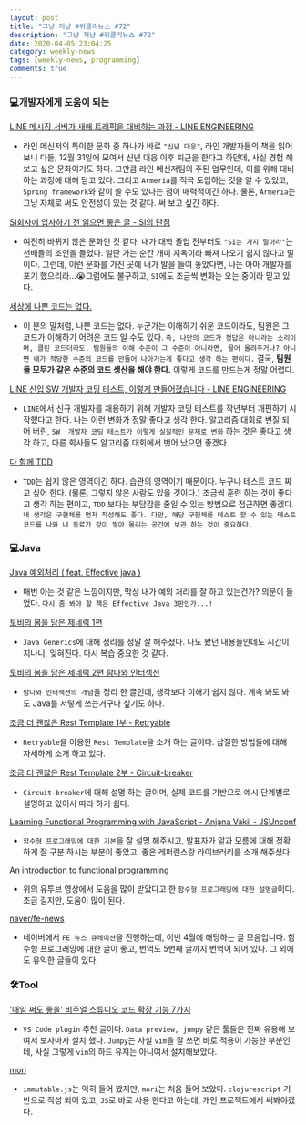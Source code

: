 ```yaml
---
layout: post
title: "그냥 저냥 #위클리뉴스 #72"
description: "그냥 저냥 #위클리뉴스 #72"
date: 2020-04-05 23:04:25
category: weekly-news
tags: [weekly-news, programming]
comments: true
---
```

  
### 💻개발자에게 도움이 되는

[LINE 메시징 서버가 새해 트래픽을 대비하는 과정 - LINE ENGINEERING](https://engineering.linecorp.com/ko/blog/how-line-messaging-servers-prepare-for-new-year-traffic/)

- 라인 메신저의 특이한 문화 중 하나가 바로 `"신년 대응"`, 라인 개발자들의 책을 읽어보니 다들, 12월 31일에 모여서 신년 대응 이후 퇴근을 한다고 하던데, 사실 경험 해보고 싶은 문화이기도 하다. 그만큼 라인 메신저팀의 주된 업무인데, 이를 위해 대비 하는 과정에 대해 담고 있다. 그리고 `Armeria`를 적극 도입하는 것을 알 수 있었고, `Spring framework`와 같이 쓸 수도 있다는 점이 매력적이긴 하다. 물론, `Armeria`는 그냥 자체로 써도 안전성이 있는 것 같다.  써 보고 싶긴 하다.

[SI회사에 입사하기 전 읽으면 좋은 글 - SI의 단점](https://preamtree.tistory.com/133)

- 여전히 바뀌지 않은 문화인 것 같다. 내가 대학 졸업 전부터도 `"SI는 가지 말아라"`는 선배들의 조언을 들었다. 일단 가는 순간 개미 지옥이라 빠져 나오기 쉽지 않다고 말이다. 그런데, 이런 문화를 가진 곳에 내가 발을 들여 놓았다면, 나는 아마 개발자를 포기 했으리라...😭그럼에도 불구하고, `SI`에도 조금씩 변화는 오는 중이라 믿고 있다.

[세상에 나쁜 코드는 없다.](https://brunch.co.kr/@kmongdev/18)

- 이 분의 말처럼, 나쁜 코드는 없다. 누군가는 이해하기 쉬운 코드이라도, 팀원은 그 코드가 이해하기 어려운 코드 일 수도 있다. `즉, 나만의 코드가 정답은 아니라는 소리이며, 클린 코드더라도, 팀원들의 이해 수준이 그 수준이 아니라면, 끌어 올려주거나? 아니면 내가 적당한 수준의 코드를 만들어 나아가는게 좋다고 생각 하는 편이다.` 결국, **팀원들 모두가 같은 수준의 코드 생산을 해야 한다.** 이렇게 코드를 만드는게 정말 어렵다.

[LINE 신입 SW 개발자 코딩 테스트, 이렇게 만들어졌습니다 - LINE ENGINEERING](https://engineering.linecorp.com/ko/blog/2020-line-sw-developer-recruit-coding-test/)

- `LINE`에서 신규 개발자를 채용하기 위해 개발자 코딩 테스트를 작년부터 개편하기 시작했다고 한다. 나는 이런 변화가 정말 좋다고 생각 한다. 알고리즘 대회로 변질 되어 버린, `SW  개발자 코딩 테스트가 이렇게 실질적인 문제로 변화` 하는 것은 좋다고 생각 하고, 다른 회사들도 알고리즘 대회에서 벗어 났으면 좋겠다.

[다 함께 TDD](https://velog.io/@hax0r/%EB%8B%A4-%ED%95%A8%EA%BB%98-TDD-u5v3zo6e)

- `TDD`는 쉽지 않은 영역이긴 하다. 습관의 영역이기 때문이다. 누구나 테스트 코드 짜고 싶어 한다. (물론, 그렇지 않은 사람도 있을 것이다.) 조금씩 훈련 하는 것이 좋다고 생각 하는 편이고, `TDD` 보다는 부담감을 줄일 수 있는  방법으로 접근하면 좋겠다. `내 생각은 구현체를 먼저 작성해도 좋다. 다만, 해당 구현체를 테스트 할 수 있는 테스트 코드를 나와 내 동료가 같이 쌓아 올리는 공간에 보관 하는 것이 중요하다.`

### 💻Java

[Java 예외처리 ( feat. Effective java )](https://blog.ordinarysimple.com/wiki/2020-03-29-java-%EC%98%88%EC%99%B8%EC%B2%98%EB%A6%AC-feat-effective-java/)

- 매번 아는 것 같은 느낌이지만, 막상 내가 예외 처리를 잘 하고 있는건가? 의문이 들었다. `다시 좀 봐야 할 책은 Effective Java 3판인가...!`

[토비의 봄을 담은 제네릭 1편](https://jordy-torvalds.tistory.com/16)

- `Java Generics`에 대해 정리를 정말 잘 해주셨다. 나도 봤던 내용들인데도 시간이 지나니, 잊혀진다. 다시 복습 중요한 것 같다.

[토비의 봄을 담은 제네릭 2편 람다와 인터섹션](https://jordy-torvalds.tistory.com/17)

- `람다와 인터섹션의 개념`을 정리 한 글인데, 생각보다 이해가 쉽지 않다. 계속 봐도 봐도 Java를 저렇게 쓰는거구나 싶기도 하다.

[조금 더 괜찮은 Rest Template 1부 - Retryable](https://taetaetae.github.io/2020/03/22/better-rest-template-1-retryable/)

- `Retryable`을 이용한 `Rest Template`을 소개 하는 글이다. 삽질한 방법들에 대해 자세하게 소개 하고 있다.

[조금 더 괜찮은 Rest Template 2부 - Circuit-breaker](https://taetaetae.github.io/2020/03/29/better-rest-template-2-netflix-hystrix/)

- `Circuit-breaker`에 대해 설명 하는 글이며, 실제 코드를 기반으로 예시 단계별로 설명하고 있어서 따라 하기 쉽다.

[Learning Functional Programming with JavaScript - Anjana Vakil - JSUnconf](https://www.youtube.com/watch?v=e-5obm1G_FY&feature=youtu.be)

- `함수형 프로그래밍에 대한 기본`을 잘 설명 해주시고, 발표자가 앎과 모름에 대해 정확하게 잘 구분 하시는 부분이 좋았고, 좋은 레퍼런스랑 라이브러리를 소개 해주셨다.

[An introduction to functional programming](https://codewords.recurse.com/issues/one/an-introduction-to-functional-programming)

- 위의 유투브 영상에서 도움을 많이 받았다고 한 `함수형 프로그래밍에 대한 설명글`이다. 조금 길지만, 도움이 많이 된다.

[naver/fe-news](https://github.com/naver/fe-news/blob/master/issues/2020-04.md)

- 네이버에서 `FE 뉴스 큐레이션`을 진행하는데, 이번 4월에 해당하는 글 모음입니다. 함수형 프로그래밍에 대한 글이 좋고, 번역도 5번째 글까지 번역이 되어 있다. 그 외에도 유익한 글들이 있다.

### 🛠Tool

['매일 써도 좋을' 비주얼 스튜디오 코드 확장 기능 7가지](http://www.ciokorea.com/news/130582)

- `VS Code plugin` 추천 글이다. `Data preview, jumpy` 같은 툴들은 진짜 유용해 보여서 보자마자 설치 했다. `Jumpy`는 사실 `vim`을 잘 쓰면 바로 적용이 가능한 부분인데, 사실 그렇게 `vim`의 하드 유저는 아니여서 설치해보았다.

[mori](http://swannodette.github.io/mori/)

- `immutable.js`는 익히 들어 봤지만, `mori`는 처음 들어 보았다. `clojurescript` 기반으로 작성 되어 있고, `JS`로 바로 사용 한다고 하는데, 개인 프로젝트에서 써봐야겠다.

